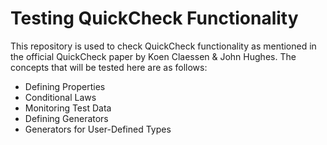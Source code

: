 # Testing QuickCheck Functionality

This repository is used to check QuickCheck functionality as mentioned in the official QuickCheck paper by Koen Claessen & John Hughes.
The concepts that will be tested here are as follows:

* Defining Properties
* Conditional Laws  
* Monitoring Test Data
* Defining Generators
* Generators for User-Defined Types
